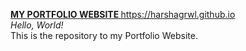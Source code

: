 <b><u>MY PORTFOLIO WEBSITE
</b></u>
https://harshagrwl.github.io<br>
<i>Hello, World!<br></i>
This is the repository to my Portfolio Website.
